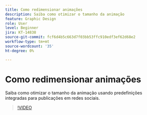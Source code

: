 ```yaml
---
title: Como redimensionar animações
description: Saiba como otimizar o tamanho da animação
feature: Graphic Design
role: User
level: Beginner
jira: KT-14838
source-git-commit: fcf6d4b5c663d7f03bb53ffc910edf3ef62d68e2
workflow-type: tm+mt
source-wordcount: '35'
ht-degree: 0%

---
```


# Como redimensionar animações

Saiba como otimizar o tamanho da animação usando predefinições integradas para publicações em redes sociais.

>[!VIDEO](https://video.tv.adobe.com/v/3426984?quality=12&learn=on&hidetitle=true)

